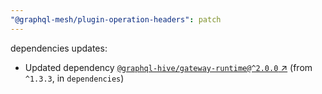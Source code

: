 ```yaml
---
"@graphql-mesh/plugin-operation-headers": patch
---
```

dependencies updates:
  - Updated dependency [`@graphql-hive/gateway-runtime@^2.0.0` ↗︎](https://www.npmjs.com/package/@graphql-hive/gateway-runtime/v/2.0.0) (from `^1.3.3`, in `dependencies`)
